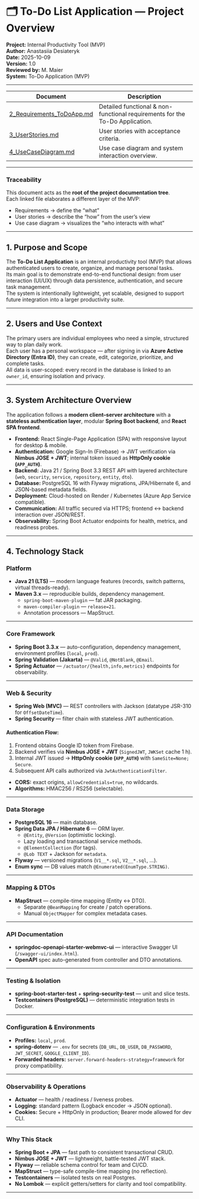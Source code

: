 # 🗂 To-Do List Application — Project Overview

**Project:** Internal Productivity Tool (MVP)  
**Author:** Anastasiia Desiateryk  
**Date:** 2025-10-09  
**Version:** 1.0  
**Reviewed by:** M. Maier  
**System:** To-Do Application (MVP)  

---

| Document | Description |
|-----------|--------------|
| [2_Requirements_ToDoApp.md](./docs/2_Requirements_ToDoApp.md) | Detailed functional & non-functional requirements for the To-Do Application. |
| [3_UserStories.md](./docs/3_UserStories.md) | User stories with acceptance criteria. |
| [4_UseCaseDiagram.md](./docs/4_UseCaseDiagram.md) | Use case diagram and system interaction overview. |

---

### Traceability
This document acts as the **root of the project documentation tree**.  
Each linked file elaborates a different layer of the MVP:
- Requirements → define the “what”  
- User stories → describe the “how” from the user’s view  
- Use case diagram → visualizes the “who interacts with what”  

---

## 1. Purpose and Scope

The **To-Do List Application** is an internal productivity tool (MVP) that allows authenticated users to create, organize, and manage personal tasks.  
Its main goal is to demonstrate end-to-end functional design: from user interaction (UI/UX) through data persistence, authentication, and secure task management.  
The system is intentionally lightweight, yet scalable, designed to support future integration into a larger productivity suite.

---

## 2. Users and Use Context

The primary users are individual employees who need a simple, structured way to plan daily work.  
Each user has a personal workspace — after signing in via **Azure Active Directory (Entra ID)**, they can create, edit, categorize, prioritize, and complete tasks.  
All data is user-scoped: every record in the database is linked to an `owner_id`, ensuring isolation and privacy.  

---

## 3. System Architecture Overview

The application follows a **modern client–server architecture** with a **stateless authentication layer**, modular **Spring Boot backend**, and **React SPA frontend**.

- **Frontend:** React Single-Page Application (SPA) with responsive layout for desktop & mobile.  
- **Authentication:** Google Sign-In (Firebase) → JWT verification via **Nimbus JOSE + JWT**; internal token issued as **HttpOnly cookie (`APP_AUTH`)**.  
- **Backend:** Java 21 / Spring Boot 3.3 REST API with layered architecture (`web`, `security`, `service`, `repository`, `entity`, `dto`).  
- **Database:** PostgreSQL 16 with Flyway migrations, JPA/Hibernate 6, and JSON-based metadata fields.  
- **Deployment:** Cloud-hosted on Render / Kubernetes (Azure App Service compatible).  
- **Communication:** All traffic secured via HTTPS; frontend ↔ backend interaction over JSON/REST.  
- **Observability:** Spring Boot Actuator endpoints for health, metrics, and readiness probes.  

---

## 4. Technology Stack

### Platform
- **Java 21 (LTS)** — modern language features (records, switch patterns, virtual threads-ready).  
- **Maven 3.x** — reproducible builds, dependency management.  
  - `spring-boot-maven-plugin` — fat JAR packaging.  
  - `maven-compiler-plugin` — `release=21`.  
  - Annotation processors — MapStruct.  

---

###  Core Framework
- **Spring Boot 3.3.x** — auto-configuration, dependency management, environment profiles (`local`, `prod`).  
- **Spring Validation (Jakarta)** — `@Valid`, `@NotBlank`, `@Email`.  
- **Spring Actuator** — `/actuator/{health,info,metrics}` endpoints for observability.  

---

###  Web & Security
- **Spring Web (MVC)** — REST controllers with Jackson (datatype JSR-310 for `OffsetDateTime`).  
- **Spring Security** — filter chain with stateless JWT authentication.  

####  Authentication Flow:
1. Frontend obtains Google ID token from Firebase.  
2. Backend verifies via **Nimbus JOSE + JWT** (`SignedJWT`, `JWKSet` cache 1 h).  
3. Internal JWT issued → **HttpOnly cookie (`APP_AUTH`)** with `SameSite=None; Secure`.  
4. Subsequent API calls authorized via `JwtAuthenticationFilter`.  

- **CORS:** exact origins, `allowCredentials=true`, no wildcards.  
- **Algorithms:** HMAC256 / RS256 (selectable).  

---

###  Data Storage
- **PostgreSQL 16** — main database.  
- **Spring Data JPA / Hibernate 6** — ORM layer.  
  - `@Entity`, `@Version` (optimistic locking).  
  - Lazy loading and transactional service methods.  
  - `@ElementCollection` (for tags).  
  - `@Lob TEXT` + Jackson for `metadata`.  
- **Flyway** — versioned migrations (`V1__*.sql`, `V2__*.sql`, …).  
- **Enum sync** — DB values match `@Enumerated(EnumType.STRING)`.  

---

###  Mapping & DTOs
- **MapStruct** — compile-time mapping (Entity ↔ DTO).  
  - Separate `@BeanMapping` for create / patch operations.  
  - Manual `ObjectMapper` for complex metadata cases.  

---

###  API Documentation
- **springdoc-openapi-starter-webmvc-ui** — interactive Swagger UI (`/swagger-ui/index.html`).  
- **OpenAPI** spec auto-generated from controller and DTO annotations.  

---

###  Testing & Isolation
- **spring-boot-starter-test** + **spring-security-test** — unit and slice tests.  
- **Testcontainers (PostgreSQL)** — deterministic integration tests in Docker.  

---

###  Configuration & Environments
- **Profiles:** `local`, `prod`.  
- **spring-dotenv** — `.env` for secrets (`DB_URL`, `DB_USER`, `DB_PASSWORD`, `JWT_SECRET`, `GOOGLE_CLIENT_ID`).  
- **Forwarded headers:** `server.forward-headers-strategy=framework` for proxy compatibility.  

---

###  Observability & Operations
- **Actuator** — health / readiness / liveness probes.  
- **Logging:** standard pattern (Logback encoder → JSON optional).  
- **Cookies:** Secure + HttpOnly in production; Bearer mode allowed for dev CLI.  

---



###  Why This Stack
- **Spring Boot + JPA** — fast path to consistent transactional CRUD.  
- **Nimbus JOSE + JWT** — lightweight, battle-tested JWT stack.  
- **Flyway** — reliable schema control for team and CI/CD.  
- **MapStruct** — type-safe compile-time mapping (no reflection).  
- **Testcontainers** — isolated tests on real Postgres.  
- **No Lombok** — explicit getters/setters for clarity and tool compatibility.  


---
